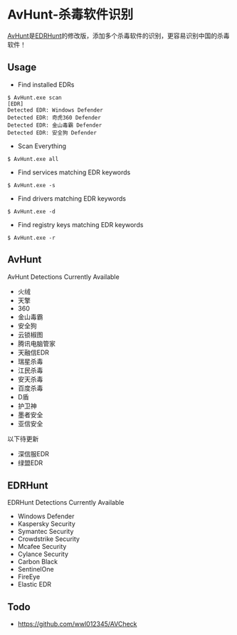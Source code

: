 # AvHunt-杀毒软件识别
[AvHunt](https://github.com/Goqi/AvHunt)是[EDRHunt](https://github.com/FourCoreLabs/EDRHunt)的修改版，添加多个杀毒软件的识别，更容易识别中国的杀毒软件！

## Usage

- Find installed EDRs

```
$ AvHunt.exe scan
[EDR]
Detected EDR: Windows Defender
Detected EDR: 奇虎360 Defender
Detected EDR: 金山毒霸 Defender
Detected EDR: 安全狗 Defender
```

- Scan Everything

```
$ AvHunt.exe all
```

- Find services matching EDR keywords

```
$ AvHunt.exe -s
```

- Find drivers matching EDR keywords

```
$ AvHunt.exe -d
```

- Find registry keys matching EDR keywords

```
$ AvHunt.exe -r
```

## AvHunt

AvHunt Detections Currently Available

- 火绒
- 天擎
- 360
- 金山毒霸
- 安全狗
- 云锁椒图
- 腾讯电脑管家
- 天融信EDR
- 瑞星杀毒
- 江民杀毒
- 安天杀毒
- 百度杀毒
- D盾
- 护卫神
- 墨者安全
- 亚信安全

以下待更新

- 深信服EDR
- 绿盟EDR

## EDRHunt

EDRHunt Detections Currently Available

- Windows Defender
- Kaspersky Security
- Symantec Security
- Crowdstrike Security
- Mcafee Security
- Cylance Security
- Carbon Black
- SentinelOne
- FireEye
- Elastic EDR

## Todo

- https://github.com/wwl012345/AVCheck